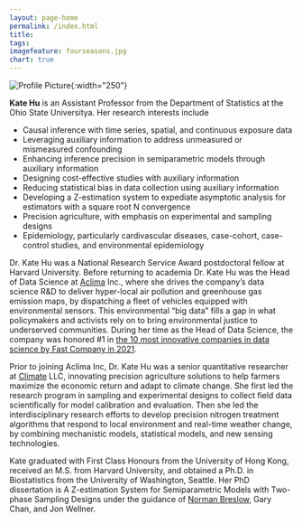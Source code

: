 ```yaml
---
layout: page-home
permalink: /index.html
title: 
tags: 
imagefeature: fourseasons.jpg
chart: true
---
```


![Profile Picture](profile.png){:width="250"}

 **Kate Hu** is an Assistant Professor from the Department of Statistics at the Ohio State Universitya. Her research interests  include
 
 * Causal inference with time series, spatial, and continuous exposure data
 * Leveraging auxiliary information to address unmeasured or mismeasured confounding 
 * Enhancing inference precision in semiparametric models through auxiliary information
 * Designing cost-effective studies with auxiliary information
 * Reducing statistical bias in data collection using auxiliary information
 * Developing a Z-estimation system to expediate asymptotic analysis for  estimators with a square root N convergence
 * Precision agriculture, with emphasis on experimental and sampling designs
 * Epidemiology, particularly cardivascular diseases, case-cohort, case-control studies, and environmental epidemiology 
  

Dr. Kate Hu was a National Research Service Award postdoctoral fellow at Harvard University. Before returning to academia  Dr. Kate Hu was the Head of Data Science at [Aclima](https://air.health/) Inc., where she drives the company’s data science R&D to deliver hyper-local air pollution and greenhouse gas emission maps, by dispatching a fleet of vehicles equipped with environmental sensors. This environmental “big data” fills a  gap in what policymakers and activists rely on to bring environmental justice to underserved communities.  During her time as the Head of Data Science, the company was honored #1 in [the 10 most innovative companies in data science by Fast Company in 2021](https://www.fastcompany.com/90600170/data-science-most-innovative-companies-2021).

Prior to joining Aclima Inc, Dr. Kate Hu was a senior quantitative researcher at [Climate](https://climate.com/features/variable-rate-seeding/) LLC, innovating precision agriculture solutions to help farmers maximize the economic return and adapt to climate change.  She first led the research program in sampling and experimental designs to collect field data scientifically for model calibration and evaluation. Then she led the interdisciplinary research efforts to develop precision nitrogen treatment algorithms that respond to local environment and real-time weather change,  by combining mechanistic models, statistical models, and new sensing technologies. 

Kate graduated with First Class Honours from the University of Hong Kong, received an M.S. from Harvard University, and obtained a Ph.D. in Biostatistics from the University of Washington, Seattle. Her PhD dissertation is A Z-estimation System for Semiparametric Models with Two-phase Sampling Designs under the guidance of [Norman Breslow](https://www.seattletimes.com/seattle-news/obituaries/dr-norman-breslow-74-dies-uw-biostatistician-led-to-advances-in-medical-research/), Gary Chan, and Jon Wellner. 
   
